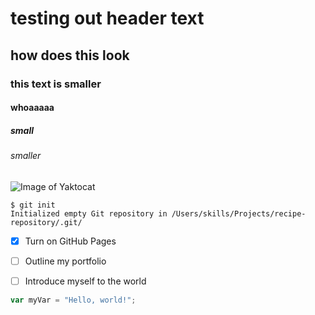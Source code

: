 # testing out header text

## how does this look 

### this text is smaller 

#### whoaaaaa

##### small 

###### smaller


![Image of Yaktocat](https://octodex.github.com/images/yaktocat.png)


```
$ git init
Initialized empty Git repository in /Users/skills/Projects/recipe-repository/.git/
```


- [x] Turn on GitHub Pages
- [ ] Outline my portfolio
- [ ] Introduce myself to the world


``` javascript
var myVar = "Hello, world!";
```

